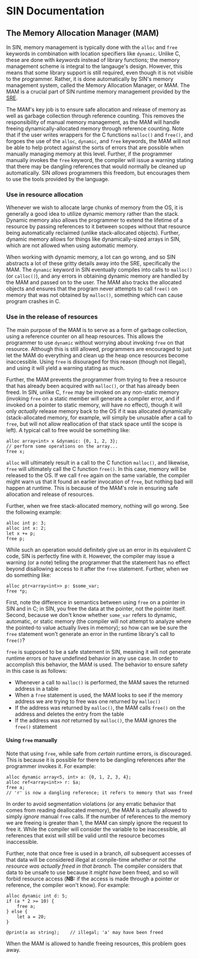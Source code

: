 # SIN Documentation

## The Memory Allocation Manager (MAM)

In SIN, memory management is typically done with the `alloc` and `free` keywords in combination with location specifiers like `dynamic`. Unlike C, these are done with *keywords* instead of library functions; the memory management scheme is integral to the langauge's design. However, this means that some library support is still required, even though it is not visible to the programmer. Rather, it is done automatically by SIN's memory management system, called the Memory Allocation Manager, or MAM. The MAM is a crucial part of SIN runtime memory management provided by the [SRE](SIN%20Runtime%20Environment.md).

The MAM's key job is to ensure safe allocation and release of memory as well as garbage collection through reference counting. This removes the responsibility of manual memory management, as the MAM will handle freeing dynamically-allocated memory through reference counting. Note that if the user writes wrappers for the C functions `malloc()` and `free()`, and forgoes the use of the `alloc`, `dynamic`, and `free` keywords, the MAM will not be able to help protect against the sorts of errors that are possible when manually managing memory at this level. Further, if the programmer manually invokes the `free` keyword, the compiler will issue a warning stating that there may be dangling references that would normally be cleaned up automatically. SIN *allows* programmers this freedom, but encourages them to use the tools provided by the language.

### Use in resource allocation

Whenever we wish to allocate large chunks of memory from the OS, it is generally a good idea to utilize dynamic memory rather than the stack. Dynamic memory also allows the programmer to extend the lifetime of a resource by passing references to it between scopes without that resource being automatically reclaimed (unlike stack-allocated objects). Further, dynamic memory allows for things like dynamically-sized arrays in SIN, which are not allowed when using automatic memory.

When working with dynamic memory, a lot can go wrong, and so SIN abstracts a lot of these gritty details away into the SRE, specifically the MAM. The `dynamic` keyword in SIN eventually compiles into calls to `malloc()` (or `calloc()`), and any errors in obtaining dynamic memory are handled by the MAM and passed on to the user. The MAM also tracks the allocated objects and ensures that the program never attempts to call `free()` on memory that was not obtained by `malloc()`, something which can cause program crashes in C.

### Use in the release of resources

The main purpose of the MAM is to serve as a form of garbage collection, using a reference counter on all heap resources. This allows the programmer to use `dynamic` without worrying about invoking `free` on that resource. Although this is still allowed, programmers are encouraged to just let the MAM do everything and clean up the heap once resources become inaccessible. Using `free` is disouraged for this reason (though not illegal), and using it will yield a warning stating as much.

Further, the MAM prevents the programmer from trying to free a resource that has already been acquired with `malloc()`, or that has already been freed. In SIN, unlike C, `free` may be invoked on any non-static memory (invoking `free` on a static member will generate a compiler error, and if invoked on a pointer to static memory, will have no effect), though it will only *actually* release memory back to the OS if it was allocated dynamically (stack-allocated memory, for example, will simply be unusable after a call to `free`, but will not allow reallocation of that stack space until the scope is left). A typical call to free would be something like:

    alloc array<int> x &dynamic: {0, 1, 2, 3};
    // perform some operations on the array...
    free x;

`alloc` will ultimately result in a call to the C function `malloc()`, and likewise, `free` will ultimately call the C function `free()`. In this case, memory will be released to the OS. If we call `free` again on the same variable, the compiler might warn us that it found an earlier invocation of `free`, but nothing bad will happen at runtime. This is because of the MAM's role in ensuring safe allocation and release of resources.

Further, when we free stack-allocated memory, nothing will go wrong. See the following example:

    alloc int p: 3;
    alloc int x: 2;
    let x += p;
    free p;

While such an operation would definitely give us an error in its equivalent C code, SIN is perfectly fine with it. However, the compiler may issue a warning (or a note) telling the programmer that the statement has no effect beyond disallowing access to it after the `free` statement. Further, when we do something like:

    alloc ptr<array<int>> p: $some_var;
    free *p;

First, note the difference in semantics between using `free` on a pointer in SIN and in C; in SIN, you free the data at the pointer, not the pointer itself. Second, because we don't know whether `some_var` refers to dynamic, automatic, or static memory (the compiler will not attempt to analyze where the pointed-to value actually lives in memory); so how can we be sure the `free` statement won't generate an error in the runtime library's call to `free()`?

`free` is supposed to be a safe statement in SIN, meaning it will not generate runtime errors or have undefined behavior in any use case. In order to accomplish this behavior, the MAM is used. The behavior to ensure safety in this case is as follows:

* Whenever a call to `malloc()` is performed, the MAM saves the returned address in a table
* When a `free` statement is used, the MAM looks to see if the memory address we are trying to free was one returned by `malloc()`
* If the address was returned by `malloc()`, the MAM calls `free()` on the address and deletes the entry from the table
* If the address was *not* returned by `malloc()`, the MAM ignores the `free()` statement

#### Using `free` manually

Note that using `free`, while safe from *certain* runtime errors, is discouraged. This is because it is possible for there to be dangling references after the programmer invokes it. For example:

    alloc dynamic array<5, int> a: {0, 1, 2, 3, 4};
    alloc ref<array<int>> r: $a;
    free a;
    // 'r' is now a dangling reference; it refers to memory that was freed

In order to avoid segmentation violations (or any erratic behavior that comes from reading deallocated memory), the MAM is actually allowed to simply *ignore* manual `free` calls. If the number of references to the memory we are freeing is greater than 1, the MAM can simply ignore the request to free it. While the compiler will consider the variable to be inaccessible, all references that exist will still be valid until the resource becomes inaccessible.

Further, note that once free is used in a branch, *all* subsequent accesses of that data will be considered illegal at compile-time *whether or not the resource was actually freed in that branch.* The compiler considers that data to be unsafe to use because it *might have* been freed, and so will forbid resource access (**NB:** if the access is made through a pointer or reference, the compiler won't know). For example:

    alloc dynamic int d: 5;
    if (a * 2 >= 10) {
        free a;
    } else {
        let a = 20;
    }

    @print(a as string);    // illegal; 'a' may have been freed

When the MAM is allowed to handle freeing resources, this problem goes away.
